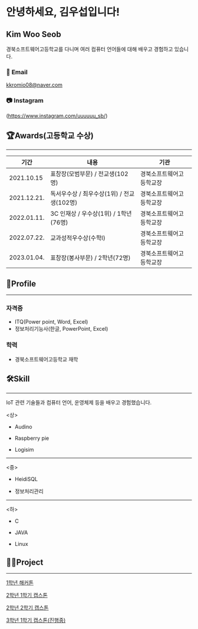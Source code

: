 # 안녕하세요, 김우섭입니다!

## Kim Woo Seob

경북소프트웨어고등학교를 다니며 여러 컴퓨터 언어들에 대해 배우고 경험하고 있습니다.

### 📧 **Email**

kkromio08@naver.com

### 📷 **Instagram**

(https://www.instagram.com/uuuuuu_sb/)

## 🏆Awards(고등학교 수상)

---

| 기간 | 내용 | 기관 |
| --- | --- | --- |
| 2021.10.15 | 표창장(모범부문) / 전교생(102명) | 경북소프트웨어고등학교장 |
| 2021.12.21. | 독서우수상 / 최우수상(1위) / 전교생(102명) | 경북소프트웨어고등학교장 |
| 2022.01.11. | 3C 인재상 / 우수상(1위) / 1학년(76명) | 경북소프트웨어고등학교장 |
| 2022.07.22. | 교과성적우수상(수학Ⅰ) | 경북소프트웨어고등학교장 |
| 2023.01.04. | 표창장(봉사부문) / 2학년(72명) | 경북소프트웨어고등학교장 |

## 🔎Profile

---

### 자격증

- ITQ(Power point, Word, Excel)
- 정보처리기능사(한글, PowerPoint, Excel)

### 학력

- 경북소프트웨어고등학교 재학

## 🛠Skill

---

IoT 관련 기술들과 컴퓨터 언어, 운영체제 등을 배우고 경험했습니다.

<상>
- Audino

- Raspberry pie

- Logisim
---
<중>
- HeidiSQL

- 정보처리관리
---
<하>
- C
        
- JAVA
  
- Linux
    
    

## 👨‍🏫Project

---

[1학년 해커톤](https://www.notion.so/1-203d2103802d4435aa383457b726282d)

[2학년 1학기 캡스톤](https://www.notion.so/2-1-40a2801035b3425c829b517925e8c539)

[2학년 2학기 캡스톤](https://www.notion.so/2-2-a0979b9e447f45ef8a2e05e137b180be)

[3학년 1학기 캡스톤(진행중)](https://www.notion.so/3-1-c743a0724f1b487aba3c8c231062066c)
